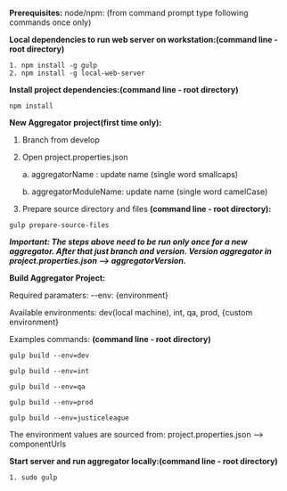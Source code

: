 __Prerequisites:__
node/npm: (from command prompt type following commands once only)

__Local dependencies to run web server on workstation:(command line - root directory)__
```
1. npm install -g gulp
2. npm install -g local-web-server
```
__Install project dependencies:(command line - root directory)__
```
npm install
```
__New Aggregator project(first time only):__

1. Branch from develop

2. Open project.properties.json

    a. aggregatorName : update name (single word smallcaps)

    b. aggregatorModuleName: update name (single word camelCase)
3. Prepare source directory and files __(command line - root directory):__ 
```
gulp prepare-source-files
```

__*Important: The steps above need to be run only once for a new aggregator.  After that just branch and version.  Version aggregator in project.properties.json --> aggregatorVersion.*__


__Build Aggregator Project:__

Required paramaters:  --env: {environment} 

Available environments: dev(local machine), int, qa, prod, {custom environment}

Examples commands: __(command line - root directory)__

```
gulp build --env=dev

gulp build --env=int

gulp build --env=qa

gulp build --env=prod

gulp build --env=justiceleague
```


The environment values are sourced from: project.properties.json --> componentUrls


__Start server and run aggregator locally:(command line - root directory)__
```
1. sudo gulp
```